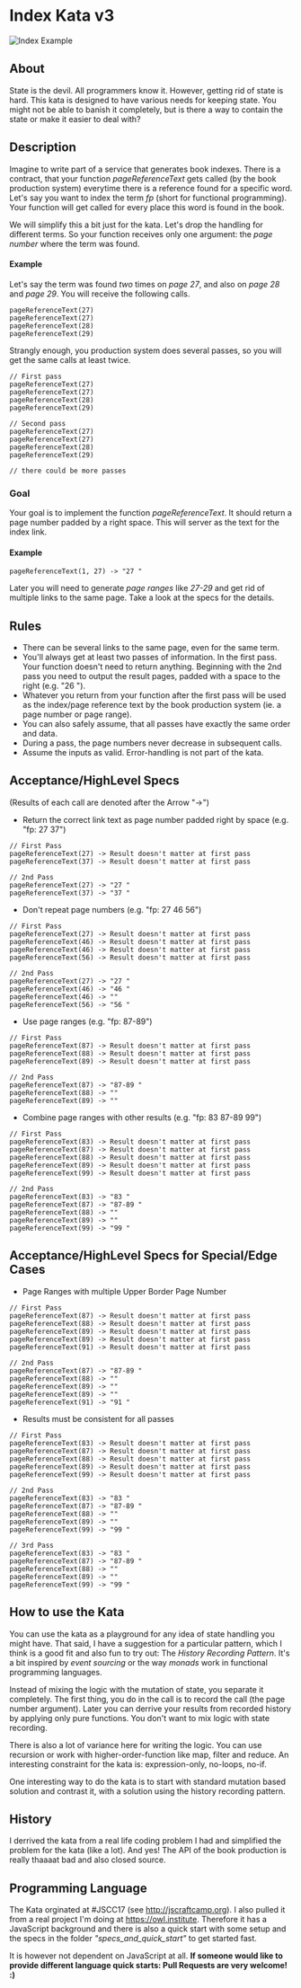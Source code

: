 # Index Kata v3

![Index Example][index_example]

## About

State is the devil. All programmers know it. However, getting rid of state is hard. This kata is designed to have various needs for keeping state. You might not be able to banish it completely, but is there a way to contain the state or make it easier to deal with?

## Description
Imagine to write part of a service that generates book indexes. There is a contract, that your function *pageReferenceText* gets called (by the book production system) everytime there is a reference found for a specific word. Let's say you want to index the term *fp* (short for functional programming). Your function will get called for every place this word is found in the book. 

We will simplify this a bit just for the kata. Let's drop the handling for different terms. So your function receives only one argument: the *page number* where the term was found.

#### Example

Let's say the term was found *two* times on *page 27*, and also on *page 28* and *page 29*. You will receive the following calls.

```
pageReferenceText(27)
pageReferenceText(27)
pageReferenceText(28)
pageReferenceText(29)
```

Strangly enough, you production system does several passes, so you will get the same calls at least twice.

```
// First pass
pageReferenceText(27)
pageReferenceText(27)
pageReferenceText(28)
pageReferenceText(29)

// Second pass
pageReferenceText(27)
pageReferenceText(27)
pageReferenceText(28)
pageReferenceText(29)

// there could be more passes

```

### Goal
Your goal is to implement the function *pageReferenceText*. It should return a page number padded by a right space. This will server as the text for the index link.

#### Example
```
pageReferenceText(1, 27) -> "27 "
```

Later you will need to generate *page ranges* like *27-29* and get rid of multiple links to the same page. Take a look at the specs for the details.


## Rules

* There can be several links to the same page, even for the same term. 
* You'll always get at least two passes of information. In the first pass. Your function doesn't need to return anything. Beginning with the 2nd pass you need to output the result pages, padded with a space to the right (e.g. "26 ").
* Whatever you return from your function after the first pass will be used as the index/page reference text by the book production system (ie. a page number or page range).
* You can also safely assume, that all passes have exactly the same order and data.
* During a pass, the page numbers never decrease in subsequent calls.
* Assume the inputs as valid. Error-handling is not part of the kata.


## Acceptance/HighLevel Specs

(Results of each call are denoted after the Arrow "->")

* Return the correct link text as page number padded right by space (e.g. "fp: 27 37") 
```
// First Pass
pageReferenceText(27) -> Result doesn't matter at first pass
pageReferenceText(37) -> Result doesn't matter at first pass

// 2nd Pass
pageReferenceText(27) -> "27 "
pageReferenceText(37) -> "37 "
```

* Don't repeat page numbers (e.g. "fp: 27 46 56") 
```
// First Pass
pageReferenceText(27) -> Result doesn't matter at first pass
pageReferenceText(46) -> Result doesn't matter at first pass
pageReferenceText(46) -> Result doesn't matter at first pass
pageReferenceText(56) -> Result doesn't matter at first pass

// 2nd Pass
pageReferenceText(27) -> "27 "
pageReferenceText(46) -> "46 "
pageReferenceText(46) -> ""
pageReferenceText(56) -> "56 "
```

* Use page ranges (e.g. "fp: 87-89") 
```
// First Pass
pageReferenceText(87) -> Result doesn't matter at first pass
pageReferenceText(88) -> Result doesn't matter at first pass
pageReferenceText(89) -> Result doesn't matter at first pass

// 2nd Pass
pageReferenceText(87) -> "87-89 "
pageReferenceText(88) -> ""
pageReferenceText(89) -> ""

```

* Combine page ranges with other results  (e.g. "fp: 83 87-89 99") 
```
// First Pass
pageReferenceText(83) -> Result doesn't matter at first pass
pageReferenceText(87) -> Result doesn't matter at first pass
pageReferenceText(88) -> Result doesn't matter at first pass
pageReferenceText(89) -> Result doesn't matter at first pass
pageReferenceText(99) -> Result doesn't matter at first pass

// 2nd Pass
pageReferenceText(83) -> "83 "
pageReferenceText(87) -> "87-89 "
pageReferenceText(88) -> ""
pageReferenceText(89) -> ""
pageReferenceText(99) -> "99 "

```

## Acceptance/HighLevel Specs for Special/Edge Cases

* Page Ranges with multiple Upper Border Page Number

```
// First Pass
pageReferenceText(87) -> Result doesn't matter at first pass
pageReferenceText(88) -> Result doesn't matter at first pass
pageReferenceText(89) -> Result doesn't matter at first pass
pageReferenceText(89) -> Result doesn't matter at first pass
pageReferenceText(91) -> Result doesn't matter at first pass

// 2nd Pass
pageReferenceText(87) -> "87-89 "
pageReferenceText(88) -> ""
pageReferenceText(89) -> ""
pageReferenceText(89) -> ""
pageReferenceText(91) -> "91 "

```

* Results must be consistent for all passes

```
// First Pass
pageReferenceText(83) -> Result doesn't matter at first pass
pageReferenceText(87) -> Result doesn't matter at first pass
pageReferenceText(88) -> Result doesn't matter at first pass
pageReferenceText(89) -> Result doesn't matter at first pass
pageReferenceText(99) -> Result doesn't matter at first pass

// 2nd Pass
pageReferenceText(83) -> "83 "
pageReferenceText(87) -> "87-89 "
pageReferenceText(88) -> ""
pageReferenceText(89) -> ""
pageReferenceText(99) -> "99 "

// 3rd Pass
pageReferenceText(83) -> "83 "
pageReferenceText(87) -> "87-89 "
pageReferenceText(88) -> ""
pageReferenceText(89) -> ""
pageReferenceText(99) -> "99 "
```

## How to use the Kata

You can use the kata as a playground for any idea of state handling you might have. That said, I have a suggestion for a particular pattern, which I think is a good fit and also fun to try out: The *History Recording Pattern*. It's a bit inspired by *event sourcing* or the way *monads* work in functional programming languages. 

Instead of mixing the logic with the mutation of state, you separate it completely. The first thing, you do in the call is to record the call (the page number argument). Later you can derrive your results from recorded history by applying only pure functions. You don't want to mix logic with state recording.

There is also a lot of variance here for writing the logic. You can use recursion or work with higher-order-function like map, filter and reduce. An interesting constraint for the kata is: expression-only, no-loops, no-if.

One interesting way to do the kata is to start with standard mutation based solution and contrast it, with a solution using the history recording pattern.

## History

I derrived the kata from a real life coding problem I had and simplified the problem for the kata (like a lot). And yes! The API of the book production is really thaaaat bad and also closed source.

## Programming Language

The Kata orginated at #JSCC17 (see http://jscraftcamp.org). I also pulled it from a real project I'm doing at https://owl.institute. Therefore it has a JavaScript background and there is also a quick start with some setup and the specs in the folder *"specs_and_quick_start"* to get started fast. 

It is however not dependent on JavaScript at all. **If someone would like to provide different language quick starts: Pull Requests are very welcome! :)**


[index_example]: ./img/index.png
